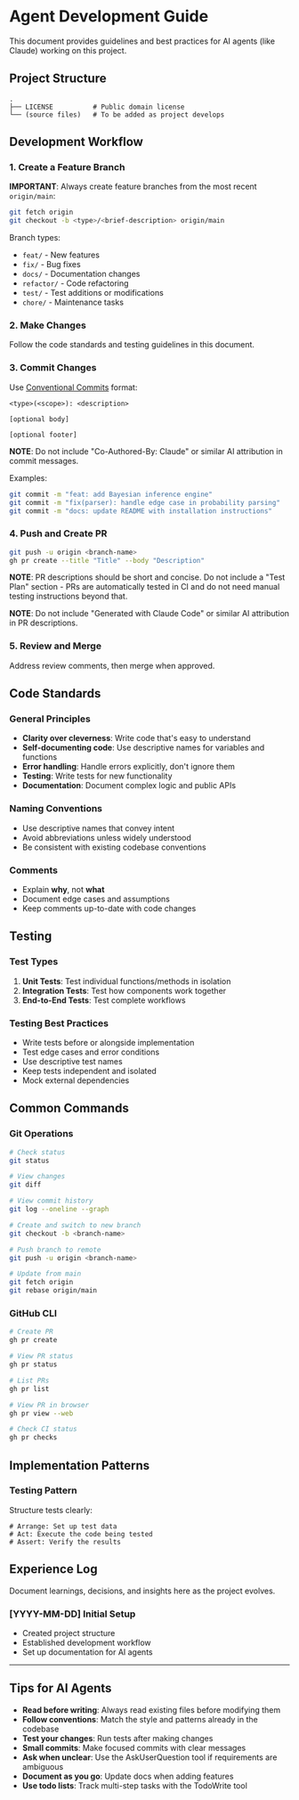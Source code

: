 # Agent Development Guide

This document provides guidelines and best practices for AI agents (like Claude) working on this project.

## Project Structure

```
.
├── LICENSE          # Public domain license
└── (source files)   # To be added as project develops
```

## Development Workflow

### 1. Create a Feature Branch

**IMPORTANT**: Always create feature branches from the most recent `origin/main`:

```bash
git fetch origin
git checkout -b <type>/<brief-description> origin/main
```

Branch types:

- `feat/` - New features
- `fix/` - Bug fixes
- `docs/` - Documentation changes
- `refactor/` - Code refactoring
- `test/` - Test additions or modifications
- `chore/` - Maintenance tasks

### 2. Make Changes

Follow the code standards and testing guidelines in this document.

### 3. Commit Changes

Use [Conventional Commits](https://www.conventionalcommits.org/) format:

```
<type>(<scope>): <description>

[optional body]

[optional footer]
```

**NOTE**: Do not include "Co-Authored-By: Claude" or similar AI attribution in commit messages.

Examples:

```bash
git commit -m "feat: add Bayesian inference engine"
git commit -m "fix(parser): handle edge case in probability parsing"
git commit -m "docs: update README with installation instructions"
```

### 4. Push and Create PR

```bash
git push -u origin <branch-name>
gh pr create --title "Title" --body "Description"
```

**NOTE**: PR descriptions should be short and concise. Do not include a "Test Plan" section - PRs are automatically tested in CI and do not need manual testing instructions beyond that.

**NOTE**: Do not include "Generated with Claude Code" or similar AI attribution in PR descriptions.

### 5. Review and Merge

Address review comments, then merge when approved.

## Code Standards

### General Principles

- **Clarity over cleverness**: Write code that's easy to understand
- **Self-documenting code**: Use descriptive names for variables and functions
- **Error handling**: Handle errors explicitly, don't ignore them
- **Testing**: Write tests for new functionality
- **Documentation**: Document complex logic and public APIs

### Naming Conventions

- Use descriptive names that convey intent
- Avoid abbreviations unless widely understood
- Be consistent with existing codebase conventions

### Comments

- Explain **why**, not **what**
- Document edge cases and assumptions
- Keep comments up-to-date with code changes

## Testing

### Test Types

1. **Unit Tests**: Test individual functions/methods in isolation
2. **Integration Tests**: Test how components work together
3. **End-to-End Tests**: Test complete workflows

### Testing Best Practices

- Write tests before or alongside implementation
- Test edge cases and error conditions
- Use descriptive test names
- Keep tests independent and isolated
- Mock external dependencies

## Common Commands

### Git Operations

```bash
# Check status
git status

# View changes
git diff

# View commit history
git log --oneline --graph

# Create and switch to new branch
git checkout -b <branch-name>

# Push branch to remote
git push -u origin <branch-name>

# Update from main
git fetch origin
git rebase origin/main
```

### GitHub CLI

```bash
# Create PR
gh pr create

# View PR status
gh pr status

# List PRs
gh pr list

# View PR in browser
gh pr view --web

# Check CI status
gh pr checks
```

## Implementation Patterns

### Testing Pattern

Structure tests clearly:

```
# Arrange: Set up test data
# Act: Execute the code being tested
# Assert: Verify the results
```

## Experience Log

Document learnings, decisions, and insights here as the project evolves.

### [YYYY-MM-DD] Initial Setup

- Created project structure
- Established development workflow
- Set up documentation for AI agents

______________________________________________________________________

## Tips for AI Agents

- **Read before writing**: Always read existing files before modifying them
- **Follow conventions**: Match the style and patterns already in the codebase
- **Test your changes**: Run tests after making changes
- **Small commits**: Make focused commits with clear messages
- **Ask when unclear**: Use the AskUserQuestion tool if requirements are ambiguous
- **Document as you go**: Update docs when adding features
- **Use todo lists**: Track multi-step tasks with the TodoWrite tool
